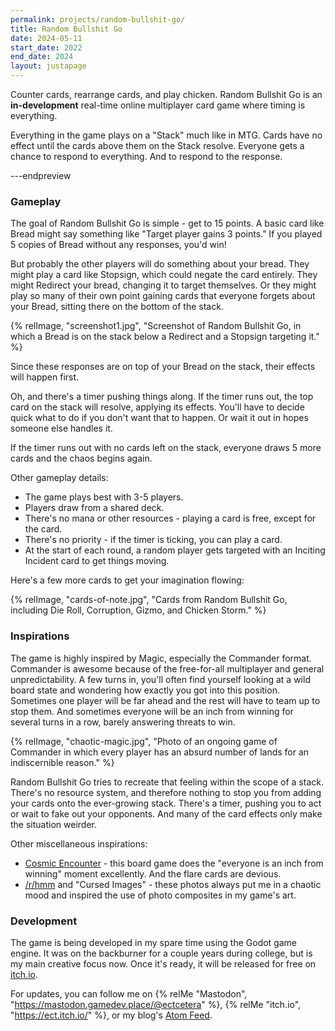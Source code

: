 ```yaml
---
permalink: projects/random-bullshit-go/
title: Random Bullshit Go
date: 2024-05-11
start_date: 2022
end_date: 2024
layout: justapage
---
```


Counter cards, rearrange cards, and play chicken.
Random Bullshit Go is an **in-development** real-time online multiplayer card game where timing is everything.

Everything in the game plays on a "Stack" much like in MTG.
Cards have no effect until the cards above them on the Stack resolve.
Everyone gets a chance to respond to everything.
And to respond to the response.

---endpreview

### Gameplay

The goal of Random Bullshit Go is simple - get to 15 points.
A basic card like Bread might say something like "Target player gains 3 points."
If you played 5 copies of Bread without any responses, you'd win!

But probably the other players will do something about your bread.
They might play a card like Stopsign, which could negate the card entirely.
They might Redirect your bread, changing it to target themselves.
Or they might play so many of their own point gaining cards that everyone forgets about your Bread, sitting there on the bottom of the stack.

{% relImage, "screenshot1.jpg", "Screenshot of Random Bullshit Go, in which a Bread is on the stack below a Redirect and a Stopsign targeting it." %}

Since these responses are on top of your Bread on the stack, their effects will happen first.

Oh, and there's a timer pushing things along.
If the timer runs out, the top card on the stack will resolve, applying its effects.
You'll have to decide quick what to do if you don't want that to happen.
Or wait it out in hopes someone else handles it.

If the timer runs out with no cards left on the stack, everyone draws 5 more cards and the chaos begins again.

Other gameplay details:
- The game plays best with 3-5 players.
- Players draw from a shared deck.
- There's no mana or other resources - playing a card is free, except for the card.
- There's no priority - if the timer is ticking, you can play a card.
- At the start of each round, a random player gets targeted with an Inciting Incident card to get things moving.

Here's a few more cards to get your imagination flowing:

{% relImage, "cards-of-note.jpg", "Cards from Random Bullshit Go, including Die Roll, Corruption, Gizmo, and Chicken Storm." %}

### Inspirations

The game is highly inspired by Magic, especially the Commander format.
Commander is awesome because of the free-for-all multiplayer and general unpredictability.
A few turns in, you'll often find yourself looking at a wild board state and wondering how exactly you got into this position.
Sometimes one player will be far ahead and the rest will have to team up to stop them.
And sometimes everyone will be an inch from winning for several turns in a row, barely answering threats to win.

{% relImage, "chaotic-magic.jpg", "Photo of an ongoing game of Commander in which every player has an absurd number of lands for an indiscernible reason." %}

Random Bullshit Go tries to recreate that feeling within the scope of a stack.
There's no resource system, and therefore nothing to stop you from adding your cards onto the ever-growing stack.
There's a timer, pushing you to act or wait to fake out your opponents.
And many of the card effects only make the situation weirder.

Other miscellaneous inspirations:
- [Cosmic Encounter](https://www.fantasyflightgames.com/en/products/cosmic-encounter/) - this board game does the "everyone is an inch from winning" moment excellently. And the flare cards are devious.
- [/r/hmm](https://www.reddit.com/r/hmm/) and "Cursed Images" - these photos always put me in a chaotic mood and inspired the use of photo composites in my game's art.

### Development

The game is being developed in my spare time using the Godot game engine.
It was on the backburner for a couple years during college, but is my main creative focus now.
Once it's ready, it will be released for free on [itch.io](https://ect.itch.io/).

For updates, you can follow me on {% relMe "Mastodon", "https://mastodon.gamedev.place/@ectcetera" %}, {% relMe "itch.io", "https://ect.itch.io/" %}, or my blog's [Atom Feed](/blog/atom.xml).

